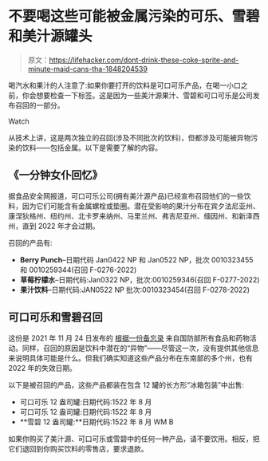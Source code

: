 # 不要喝这些可能被金属污染的可乐、雪碧和美汁源罐头

> 原文：<https://lifehacker.com/dont-drink-these-coke-sprite-and-minute-maid-cans-tha-1848204539>

喝汽水和果汁的人注意了:如果你要打开的饮料是可口可乐产品，在喝一小口之前，你会想要检查一下标签。这是因为一些美汁源果汁、雪碧和可口可乐是公司发布召回的一部分。

Watch

从技术上讲，这是两次独立的召回(涉及不同批次的饮料)，但都涉及可能被异物污染的饮料——包括金属。以下是需要了解的内容。

## 《一分钟女仆回忆》

据食品安全网报道，可口可乐公司(拥有美汁源产品)已经宣布召回他们的一些饮料，因为它们可能含有金属螺栓或垫圈。潜在受影响的果汁分布在宾夕法尼亚州、康涅狄格州、纽约州、北卡罗来纳州、马里兰州、弗吉尼亚州、缅因州、和新泽西州，直到 2022 年才会过期。

召回的产品有:

*   **Berry Punch**–日期代码 Jan0422 NP 和 Jan0522 NP，批次 0010323455 和 0010259344(召回 F-0276-2022)
*   **草莓柠檬水**–日期代码:Jan0322 NP，批次:0010259346(召回 F-0277-2022)
*   **果汁饮料**–日期代码:JAN0522 NP 批次:0010323454(召回 F-0278-2022)

## 可口可乐和雪碧召回

这份是 2021 年 11 月 24 日发布的 [根据一份备忘录](https://www.dla.mil/Portals/104/Documents/TroopSupport/Subsistence/FoodSafety/fso/2021/alf05521.pdf) 来自国防部所有食品和药物活动。同样，召回的原因是饮料中潜在的“异物”——尽管这一次，没有提供其他信息来说明具体可能是什么。但我们确实知道这些产品分布在东南部的多个州，也有 2022 年的失效日期。

以下是被召回的产品，这些产品都装在包含 12 罐的长方形“冰箱包装”中出售:

*   可口可乐 12 盎司罐:日期代码:1522 年 8 月
*   可口可乐 12 盎司罐:日期代码:1522 年 8 月
*   **雪碧 12 盎司罐:**日期代码:1522 年 8 月 WM B

如果你购买了美汁源、可口可乐或雪碧中的任何一种产品，请不要饮用。相反，把它们退回到你购买饮料的零售店，要求退款。